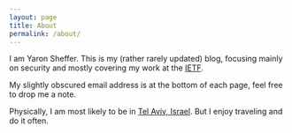 ```yaml
---
layout: page
title: About
permalink: /about/
---
```


I am Yaron Sheffer. This is my (rather rarely updated) blog, focusing mainly
on security and mostly covering my work at the [IETF](www.ietf.org).

My slightly obscured email address is at the bottom of each page, feel free
to drop me a note.

Physically, I am most likely to be in [Tel Aviv, Israel](https://maps.app.goo.gl/VX9Az81nkcLP9wZr9). But I enjoy traveling and do it often.
